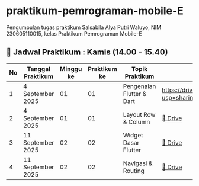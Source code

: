 # praktikum-pemrograman-mobile-E
Pengumpulan tugas praktikum Salsabila Alya Putri Waluyo, NIM 230605110015, kelas Praktikum Pemrograman Mobile-E
## 📅 Jadwal Praktikum : Kamis (14.00 - 15.40)

| No | Tanggal Praktikum | Minggu ke | Praktikum ke | Topik Praktikum           | Link Google Drive |
|----|-------------------|-----------|--------------|---------------------------|-------------------|
| 1  | 4 September 2025     | 01         | 01            | Pengenalan Flutter & Dart | https://drive.google.com/file/d/1awuJkEVPECZQR3Obslwevs58WBeJDLZF/view?usp=sharing
| 2  | 4 September 2025    | 01       | 01        | Layout Row & Column       | [📂 Drive](https://drive.google.com/) |
| 3  | 11 September 2025    | 02         | 02            | Widget Dasar Flutter      | [📂 Drive](https://drive.google.com/) |
| 4  | 11 September 2025   | 02         | 02            | Navigasi & Routing        | [📂 Drive](https://drive.google.com/) |
